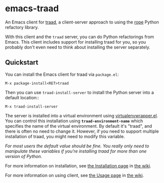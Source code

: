 # emacs-traad

An Emacs client for [traad](https://github.com/abingham/traad), a client-server
approach to using the [rope](https://github.com/python-rope/rope) Python
refactory library.

With this client and the `traad` server, you can do Python refactorings from
Emacs. This client includes support for installing traad for you, so you
probably don't even need to think about installing the server separately.

## Quickstart

You can install the Emacs client for traad via `package.el`:

```
M-x package-install<RET>traad
```

Then you can use `traad-install-server` to install the Python server into a
default location::

```
M-x traad-install-server
```

The server is installed into a virtual environment
using
[virtualenvwrapper.el](https://github.com/porterjamesj/virtualenvwrapper.el).
You can control this installation using **`traad-environment-name`** which
specifies the name of the virtual environment. By default it's "traad", and
there is often no need to change it. However, if you need to support multiple
installation of traad, you might need to modify this variable.

*For most users the default value should be fine. You really only need to
manipulate these variables if you're installing traad for more than one version
of Python.*

For more information on installation, see
[the Installation page](https://github.com/abingham/emacs-traad/wiki/Installation)
in [the wiki](https://github.com/abingham/emacs-traad/wiki).

For more information on using client, see
[the Usage page](https://github.com/abingham/emacs-traad/wiki/Usage) in
[the wiki](https://github.com/abingham/emacs-traad/wiki).
